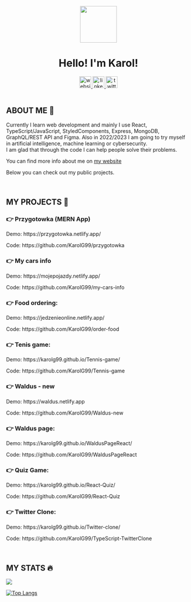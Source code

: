 <div class="header" align="center">
  <img src="https://user-images.githubusercontent.com/81558651/179361740-0dd0c29d-655e-4d8f-88d3-b3686f134201.png" alt="" width="100px" height="100px" >
  <h1>Hello! I'm Karol!</h1>
  
  <a href="https://karolgucwa.pl/">
    <img src="https://user-images.githubusercontent.com/81558651/179387573-b2b31d16-54b1-4d26-863b-4caa27e90c95.png" alt="website icon" width="32px"         height="32px">
  </a>
  
  <a href="https://www.linkedin.com/in/karolgucwa/">
    <!--     <img src="https://img.shields.io/badge/LinkedIn-blue" alt="" > -->
    <img src="https://user-images.githubusercontent.com/81558651/179387323-70e18803-32d0-4e28-9abd-803ce94b921f.png" width="32px" height="32px"               alt="linkedin logo" >
  </a>
  
  <a href="https://twitter.com/KarolGucwaDev">
     <img src="https://user-images.githubusercontent.com/81558651/179387287-617d1c55-1a31-4522-bdb3-9ea8a174cdc4.png" width="32px" height="32px"              alt="twitter logo">
     <!--     <img alt="Twitter Follow" src="https://img.shields.io/twitter/follow/KarolGucwaDev?style=social"> -->
  </a>
</div>

<br>

<h2>ABOUT ME 👋</h2>
<p>
Currently I learn web development and mainly I use React, TypeScript/JavaScript, StyledComponents, Express, MongoDB, GraphQL/REST API and Figma. Also in 2022/2023 I am going to try myself in artificial intelligence, machine learning or cybersecurity.
<br>
I am glad that through the code I can help people solve their problems.
</p>

<p>
You can find more info about me on <a href="https://karolgucwa.pl/">my website</a>
</p>

<p>Below you can check out my public projects.</p>

<br>


<h2>MY PROJECTS 🚀</h2>

<h3>👉 Przygotowka (MERN App)</h3> 
<p>Demo: https://przygotowka.netlify.app/</p>
<p>Code: https://github.com/KarolG99/przygotowka</p>

<h3>👉 My cars info </h3> 
<p>Demo: https://mojepojazdy.netlify.app/</p>
<p>Code: https://github.com/KarolG99/my-cars-info</p>

<h3>👉 Food ordering:</h3>
<p>Demo: https://jedzenieonline.netlify.app/</p>
<p>Code: https://github.com/KarolG99/order-food</p>

<h3>👉 Tenis game:</h3>
<p>Demo: https://karolg99.github.io/Tennis-game/</p>
<p>Code: https://github.com/KarolG99/Tennis-game</p>

<h3>👉 Waldus - new</h3>
<p>Demo: https://waldus.netlify.app</p>
<p>Code: https://github.com/KarolG99/Waldus-new</p>

<h3>👉 Waldus page:</h3>
<p>Demo: https://karolg99.github.io/WaldusPageReact/</p>
<p>Code: https://github.com/KarolG99/WaldusPageReact</p>

<h3>👉 Quiz Game:</h3>
<p>Demo: https://karolg99.github.io/React-Quiz/</p>
<p>Code: https://github.com/KarolG99/React-Quiz</p>

<h3>👉 Twitter Clone:</h3>
<p>Demo: https://karolg99.github.io/Twitter-clone/</p>
<p>Code: https://github.com/KarolG99/TypeScript-TwitterClone</p>

<br>

<h2>MY STATS 🔥</h2>
<img src="https://github-readme-stats.vercel.app/api?username=KarolG99&show_icons=true&count_private=true&theme=gruvbox">

<!-- [![GitHub Streak](http://github-readme-streak-stats.herokuapp.com?user=KarolG99&theme=highcontrast&count_private=true&date_format=j%20M%5B%20Y%5D)](https://git.io/streak-stats) -->

[![Top Langs](https://github-readme-stats.vercel.app/api/top-langs/?username=KarolG99&layout=compact&theme=vision-friendly-dark)](https://github.com/anuraghazra/github-readme-stats)


<!---
KarolG99/KarolG99 is a ✨ special ✨ repository because its `README.md` (this file) appears on your GitHub profile.
You can click the Preview link to take a look at your changes.
--->

